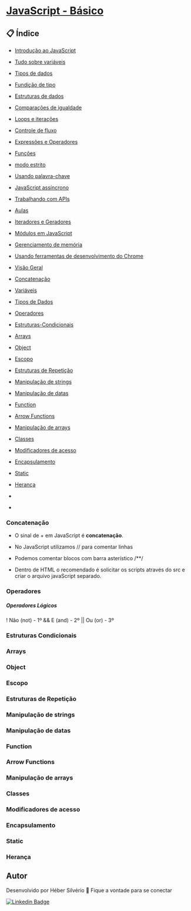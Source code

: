 # [JavaScript - Básico](#javascript---básico)

## 📋 Índice
* [Introdução ao JavaScript](https://github.com/HeberSilverio/Projeto-JavaScript/tree/main/Curso%20Completo%20de%20Javascript/01-Introducao-ao-JavaScript#introdu%C3%A7%C3%A3o-ao-javascript)
* [Tudo sobre variáveis](https://github.com/HeberSilverio/Projeto-JavaScript/tree/main/Curso%20Completo%20de%20Javascript/02-Tudo%20sobre%20vari%C3%A1veis#tudo-sobre-vari%C3%A1veis-no-javascript)
* [Tipos de dados](https://github.com/HeberSilverio/Projeto-JavaScript/tree/main/Curso%20Completo%20de%20Javascript/03%20Tipos%20de%20dados#tipos-de-dados)
* [Fundição de tipo](#)
* [Estruturas de dados](#)
* [Comparações de igualdade](#)
* [Loops e iterações](#)
* [Controle de fluxo](#)
* [Expressões e Operadores](#)
* [Funções](#)
* [modo estrito](#)
* [Usando palavra-chave](#)
* [JavaScript assíncrono](#)
* [Trabalhando com APIs](#)
* [Aulas](#)
* [Iteradores e Geradores](#)
* [Módulos em JavaScript](#)
* [Gerenciamento de memória](#)
* [Usando ferramentas de desenvolvimento do Chrome](#)

* [Visão Geral](#vis%C3%A3o-geral)
* [Concatenação](#concatena%C3%A7%C3%A3o)
* [Variáveis](#vari%C3%A1veis)
* [Tipos de Dados](#tipos-de-dados)
* [Operadores](#operadores)
* [Estruturas-Condicionais](#estruturas-condicionais)
* [Arrays]()
* [Object]()
* [Escopo]()
* <a href="">Estruturas de Repetição</a> 
* <a href="">Manipulação de strings</a> 
* <a href="">Manipulação de datas</a> 
* [Function]()
* <a href="">Arrow Functions</a> 
* <a href="">Manipulação de arrays</a> 
* [Classes]()
* <a href="">Modificadores de acesso</a> 
* [Encapsulamento]()
* [Static]()
* [Herança]()

* <a href=""></a> 
* []()



### Concatenação
* O sinal de + em JavaScript é **concatenação**.

* No JavaScript utilizamos // para comentar linhas 

* Podemos comentar blocos com barra asterístico /**/

* Dentro de HTML o recomendado é solicitar os scripts através do src e criar o arquivo javaScript separado.







### Operadores
##### Operadores Lógicos
! Não (not) - 1º
&& E (and) - 2º
|| Ou (or) - 3º
### Estruturas Condicionais
### Arrays
### Object
### Escopo
### Estruturas de Repetição
### Manipulação de strings
### Manipulação de datas
### Function
### Arrow Functions
### Manipulação de arrays
### Classes
### Modificadores de acesso
### Encapsulamento
### Static
### Herança

## Autor
Desenvolvido por Héber Silvério 👋 Fique a vontade para se conectar

<a href="https://www.linkedin.com/in/hebersilverio/" rel="nofollow"><img src="https://camo.githubusercontent.com/c93fed3759c4a34198be7edef401a101e9454245/68747470733a2f2f696d672e736869656c64732e696f2f62616467652f6c696e6b6564696e2d2532333030373742352e7376673f267374796c653d666f722d7468652d6261646765266c6f676f3d6c696e6b6564696e266c6f676f436f6c6f723d7768697465266c696e6b3d68747470733a2f2f7777772e6c696e6b6564696e2e636f6d2f696e2f6d617263696c696f636f72726569612f" alt="Linkedin Badge" data-canonical-src="https://img.shields.io/badge/linkedin-%230077B5.svg?&amp;style=for-the-badge&amp;logo=linkedin&amp;logoColor=white&amp;link=https://www.linkedin.com/in/hebersilverio/" style="max-width:100%;"></a>